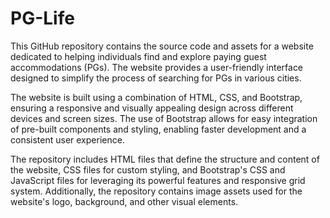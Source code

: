 # PG-Life
This GitHub repository contains the source code and assets for a website dedicated to helping individuals find and explore paying guest accommodations (PGs). The website provides a user-friendly interface designed to simplify the process of searching for PGs in various cities.

The website is built using a combination of HTML, CSS, and Bootstrap, ensuring a responsive and visually appealing design across different devices and screen sizes. The use of Bootstrap allows for easy integration of pre-built components and styling, enabling faster development and a consistent user experience.

The repository includes HTML files that define the structure and content of the website, CSS files for custom styling, and Bootstrap's CSS and JavaScript files for leveraging its powerful features and responsive grid system. Additionally, the repository contains image assets used for the website's logo, background, and other visual elements.

